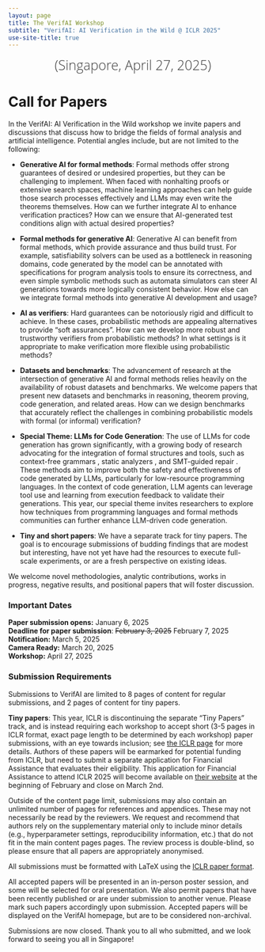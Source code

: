 ```yaml
---
layout: page
title: The VerifAI Workshop
subtitle: "VerifAI: AI Verification in the Wild @ ICLR 2025"
use-site-title: true
---
```

<div class="venue" style="font-size: 27px; display: block; font-family: 'Open Sans', 'Helvetica Neue', Helvetica, Arial, sans-serif; font-weight: 300; color: #404040; text-align: center;">
  (Singapore, April 27, 2025)
</div>


# Call for Papers

In the VerifAI: AI Verification in the Wild workshop we invite papers and discussions that discuss how to bridge the fields of formal analysis and artificial intelligence. Potential angles include, but are not limited to the following:
- **Generative AI for formal methods**: Formal methods offer strong guarantees of desired or undesired properties, but they can be challenging to implement. When faced with nonhalting proofs or extensive search spaces, machine learning approaches can help guide those search processes effectively and LLMs may even write the theorems themselves. How can we further integrate AI to enhance verification practices? How can we ensure that AI-generated test conditions align with actual desired properties?

- **Formal methods for generative AI**: Generative AI can benefit from formal methods, which provide assurance and thus build trust. For example, satisfiability solvers can be used as a bottleneck in reasoning domains, code generated by the model can be annotated with specifications for program analysis tools to ensure its correctness, and even simple symbolic methods such as automata simulators can steer AI generations towards more logically consistent behavior. How else can we integrate formal methods into generative AI development and usage?

- **AI as verifiers**: Hard guarantees can be notoriously rigid and difficult to achieve. In these cases, probabilistic methods are appealing alternatives to provide “soft assurances”. How can we develop more robust and trustworthy verifiers from probabilistic methods? In what settings is it appropriate to make verification more flexible using probabilistic methods?

- **Datasets and benchmarks**: The advancement of research at the intersection of generative AI and formal methods relies heavily on the availability of robust datasets and benchmarks. We welcome papers that present new datasets and benchmarks in reasoning, theorem proving, code generation, and related areas. How can we design benchmarks that accurately reflect the challenges in combining probabilistic models with formal (or informal) verification?

- **Special Theme: LLMs for Code Generation**: The use of LLMs for code generation has grown significantly, with a growing body of research advocating for the integration of formal structures and tools, such as context-free grammars , static analyzers , and SMT-guided repair . These methods aim to improve both the safety and effectiveness of code generated by LLMs, particularly for low-resource programming languages. In the context of code generation, LLM agents can leverage tool use and learning from execution feedback  to validate their generations. This year, our special theme invites researchers to explore how techniques from programming languages and formal methods communities can further enhance LLM-driven code generation.

- **Tiny and short papers**: We have a separate track for tiny papers. The goal is to encourage submissions of budding findings that are modest but interesting, have not yet have had the resources to execute full-scale experiments, or are a fresh perspective on existing ideas.

We welcome novel methodologies, analytic contributions, works in progress, negative results, and positional papers that will foster discussion. 

### Important Dates 

<!--{% include dates.md %} <a href="{site.url}/2020/img/KR2ML2020_template.zip">NeurIPS paper format (adapted)</a>. -->
**Paper submission opens:** January 6, 2025 <br>
**Deadline for paper submission**: ~~February 3, 2025~~ February 7, 2025 <br>
**Notification:** March 5, 2025 <br>
**Camera Ready:** March 20, 2025 <br>
**Workshop:** April 27, 2025

### Submission Requirements

Submissions to VerifAI are limited to 8 pages of content for regular submissions, and 2 pages of content for tiny papers.

**Tiny papers**: This year, ICLR is discontinuing the separate “Tiny Papers” track, and is instead requiring each workshop to accept short (3-5 pages in ICLR format, exact page length to be determined by each workshop) paper submissions, with an eye towards inclusion; see ​​[the ICLR page](https://iclr.cc/Conferences/2025/CallForTinyPapers) for more details. Authors of these papers will be earmarked for potential funding from ICLR, but need to submit a separate application for Financial Assistance that evaluates their eligibility. This application for Financial Assistance to attend ICLR 2025 will become available on [their website](https://iclr.cc/Conferences/2025/) at the beginning of February and close on March 2nd. 

Outside of the content page limit, submissions may also contain an unlimited number of pages for references and appendices. These may not necessarily be read by the reviewers. We request and recommend that authors rely on the supplementary material only to include minor details (e.g., hyperparameter settings, reproducibility information, etc.) that do not fit in the main content pages pages. The review process is double-blind, so please ensure that all papers are appropriately anonymised.

All submissions must be formatted with LaTeX using the [ICLR paper format](https://github.com/ICLR/Master-Template/raw/master/iclr2025.zip). 

All accepted papers will be presented in an in-person poster session, and some will be selected for oral presentation. We also permit papers that have been recently published or are under submission to another venue. Please mark such papers accordingly upon submission. Accepted papers will be displayed on the VerifAI homepage, but are to be considered non-archival.

Submissions are now closed. Thank you to all who submitted, and we look forward to seeing you all in Singapore!

